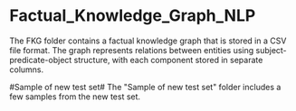 # Factual_Knowledge_Graph_NLP
The FKG folder contains a factual knowledge graph that is stored in a CSV file format. The graph represents relations between entities using subject-predicate-object structure, with each component stored in separate columns.


#Sample of new test set#
The "Sample of new test set" folder includes a few samples from the new test set.



